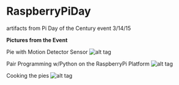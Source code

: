 # RaspberryPiDay
artifacts from Pi Day of the Century event 3/14/15

**Pictures from the Event**

Pie with Motion Detector Sensor
![alt tag](https://github.com/TeachingKidsProgramming/TeachingKidsProgramming.RaspberryPiDay/blob/master/PIctures/PieSensor.png)

Pair Programming w/Python on the RaspberryPi Platform
![alt tag](https://github.com/TeachingKidsProgramming/TeachingKidsProgramming.RaspberryPiDay/blob/master/PIctures/Coding.png) 

Cooking the pies
![alt tag](https://github.com/TeachingKidsProgramming/TeachingKidsProgramming.RaspberryPiDay/blob/master/PIctures/Cooking.png)

